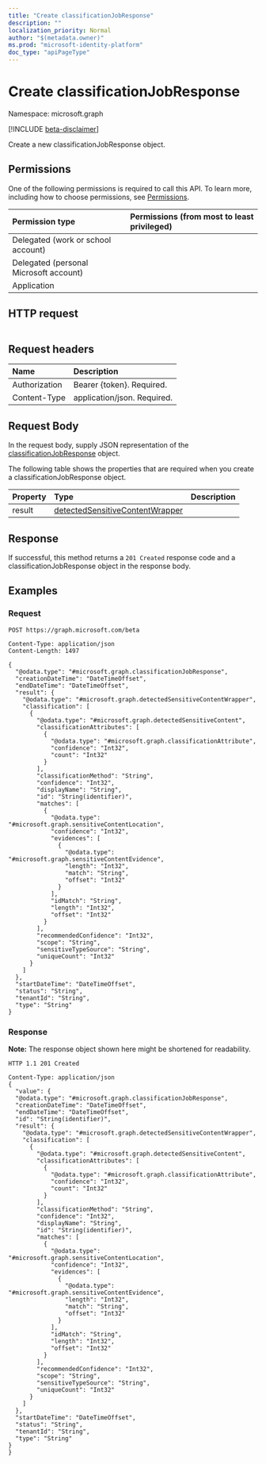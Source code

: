 ```yaml
---
title: "Create classificationJobResponse"
description: ""
localization_priority: Normal
author: "$(metadata.owner)"
ms.prod: "microsoft-identity-platform"
doc_type: "apiPageType"
---
```


# Create classificationJobResponse

Namespace: microsoft.graph

[!INCLUDE [beta-disclaimer](../../includes/beta-disclaimer.md)]

Create a new classificationJobResponse object.

## Permissions

One of the following permissions is required to call this API. To learn more, including how to choose permissions, see [Permissions](/graph/permissions-reference).

| Permission type                        | Permissions (from most to least privileged) |
| :------------------------------------- | :------------------------------------------ |
| Delegated (work or school account)     |                                             |
| Delegated (personal Microsoft account) |                                             |
| Application                            |                                             |

## HTTP request

<!-- {
  "blockType": "ignored"
}
-->

```http

```

## Request headers

| Name          | Description                 |
| :------------ | :-------------------------- |
| Authorization | Bearer {token}. Required.   |
| Content-Type  | application/json. Required. |

## Request Body

In the request body, supply JSON representation of the [classificationJobResponse](../resources/-classificationjobresponse.md) object.

<!-- Actions and Functions -->

<!-- CRUD Methods -->

The following table shows the properties that are required when you create a classificationJobResponse object.

| Property | Type                                                                               | Description |
| :------- | :--------------------------------------------------------------------------------- | :---------- |
| result   | [detectedSensitiveContentWrapper](../resources/detectedsensitivecontentwrapper.md) |             |

## Response

If successful, this method returns a `201 Created` response code and a classificationJobResponse object in the response body.

## Examples

### Request

<!-- {
  "blockType": "request",
  "name": "create_classificationjobresponse"
}
-->

```http
POST https://graph.microsoft.com/beta

Content-Type: application/json
Content-Length: 1497

{
  "@odata.type": "#microsoft.graph.classificationJobResponse",
  "creationDateTime": "DateTimeOffset",
  "endDateTime": "DateTimeOffset",
  "result": {
    "@odata.type": "#microsoft.graph.detectedSensitiveContentWrapper",
    "classification": [
      {
        "@odata.type": "#microsoft.graph.detectedSensitiveContent",
        "classificationAttributes": [
          {
            "@odata.type": "#microsoft.graph.classificationAttribute",
            "confidence": "Int32",
            "count": "Int32"
          }
        ],
        "classificationMethod": "String",
        "confidence": "Int32",
        "displayName": "String",
        "id": "String(identifier)",
        "matches": [
          {
            "@odata.type": "#microsoft.graph.sensitiveContentLocation",
            "confidence": "Int32",
            "evidences": [
              {
                "@odata.type": "#microsoft.graph.sensitiveContentEvidence",
                "length": "Int32",
                "match": "String",
                "offset": "Int32"
              }
            ],
            "idMatch": "String",
            "length": "Int32",
            "offset": "Int32"
          }
        ],
        "recommendedConfidence": "Int32",
        "scope": "String",
        "sensitiveTypeSource": "String",
        "uniqueCount": "Int32"
      }
    ]
  },
  "startDateTime": "DateTimeOffset",
  "status": "String",
  "tenantId": "String",
  "type": "String"
}

```

### Response

**Note:** The response object shown here might be shortened for readability.

<!-- {
  "blockType": "response",
  "truncated": true,
  "@odata.type": "microsoft.dataClassificationService.contract.classificationJobResponse"
}
-->

```http
HTTP 1.1 201 Created

Content-Type: application/json
{
  "value": {
  "@odata.type": "#microsoft.graph.classificationJobResponse",
  "creationDateTime": "DateTimeOffset",
  "endDateTime": "DateTimeOffset",
  "id": "String(identifier)",
  "result": {
    "@odata.type": "#microsoft.graph.detectedSensitiveContentWrapper",
    "classification": [
      {
        "@odata.type": "#microsoft.graph.detectedSensitiveContent",
        "classificationAttributes": [
          {
            "@odata.type": "#microsoft.graph.classificationAttribute",
            "confidence": "Int32",
            "count": "Int32"
          }
        ],
        "classificationMethod": "String",
        "confidence": "Int32",
        "displayName": "String",
        "id": "String(identifier)",
        "matches": [
          {
            "@odata.type": "#microsoft.graph.sensitiveContentLocation",
            "confidence": "Int32",
            "evidences": [
              {
                "@odata.type": "#microsoft.graph.sensitiveContentEvidence",
                "length": "Int32",
                "match": "String",
                "offset": "Int32"
              }
            ],
            "idMatch": "String",
            "length": "Int32",
            "offset": "Int32"
          }
        ],
        "recommendedConfidence": "Int32",
        "scope": "String",
        "sensitiveTypeSource": "String",
        "uniqueCount": "Int32"
      }
    ]
  },
  "startDateTime": "DateTimeOffset",
  "status": "String",
  "tenantId": "String",
  "type": "String"
}
}

```
